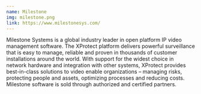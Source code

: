 ```yaml
---
name: Milestone
img: milestone.png
link: https://www.milestonesys.com/
---
```

Milestone Systems is a global industry leader in open platform IP video management software. The XProtect platform delivers powerful surveillance that is easy to manage, reliable and proven in thousands of customer installations around the world. With support for the widest choice in network hardware and integration with other systems, XProtect provides best-in-class solutions to video enable organizations – managing risks, protecting people and assets, optimizing processes and reducing costs. Milestone software is sold through authorized and certified partners.
